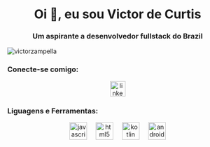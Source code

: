 <h1 align="center">Oi 👋, eu sou Victor de Curtis</h1>
<h3 align="center">Um aspirante a desenvolvedor fullstack do Brazil</h3>

<p align="left"> <img src="https://komarev.com/ghpvc/?username=victorzampella&label=Profile%20views&color=0e75b6&style=flat" alt="victorzampella" /> </p>

<h3 align="left">Conecte-se comigo:</h3>
<div align="center">
<a href="https://www.linkedin.com/in/victor-zampella/" target="_blank"/>
<img src="https://img.shields.io/static/v1?message=LinkedIn&logo=linkedin&label=&color=0077B5&logoColor=white&labelColor=&style=for-the-badge" height="35" alt="linkedin logo"/>
</a>
</div>
<p align="left">
</p>

<h3 align="left">Liguagens e Ferramentas:</h3>
<div align="center">
  <img src="https://cdn.jsdelivr.net/gh/devicons/devicon/icons/javascript/javascript-original.svg" height="40" alt="javascript logo"  />
  <img width="12" />
  <img src="https://cdn.jsdelivr.net/gh/devicons/devicon/icons/html5/html5-original.svg" height="40" alt="html5 logo"  />
  <img width="12" />
  <img src="https://cdn.jsdelivr.net/gh/devicons/devicon/icons/kotlin/kotlin-original.svg" height="40" alt="kotlin logo"  />
  <img width="12" />
  <img src="https://cdn.jsdelivr.net/gh/devicons/devicon/icons/androidstudio/androidstudio-original.svg" height="40" alt="androidstudio logo"  />
</div>
